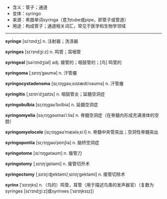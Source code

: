 - <span class="definition">含义：管子；通道</span>
- <span class="definition">变体：syringo</span>
- <span class="definition">来源：希腊单词syringa（意为tube或pipe，即管子或管道）</span>
- <span class="definition">用途：构成管子；通道相关词汇，常见于医学和生物学领域</span>

---

<span class="vocabulary">**syringe**</span> [sɪˈrɪndʒ] n. 注射器；洗涤器  

<span class="vocabulary">**syringes**</span> [sɪˈrɪndʒi:z] n. 鸣管；耳咽管

<span class="vocabulary">**syringeal**</span> [səˈrɪndʒiəl] adj. 瘘管的；咽鼓管的；[鸟] 鸣管的  

<span class="vocabulary">**syringoma**</span> [ˌsɪrɪŋˈgəʊmə] n. 汗管瘤

<span class="vocabulary">**syringocystadenoma**</span> [sɪˌrɪŋgəʊˌsɪstædɪˈnəʊmə] n. 汗管瘤

<span class="vocabulary">**syringitis**</span> [ˌsɪrɪnˈdʒaɪtɪs] n. 咽鼓管炎；延髓空洞症   

<span class="vocabulary">**syringobulbia**</span> [sɪˌrɪŋgəʊˈbʌlbiə] n. 延髓空洞症  

<span class="vocabulary">**syringomyelia**</span> [səˌrɪŋɡəʊmaɪˈiːliə] n. 脊髓空洞症（在脊髓内形成充满液体的空腔）

<span class="vocabulary">**syringomyelocele**</span> [sɪˌrɪŋgəʊˈmaɪələˌsiːl] n. 脊髓中央管突出；空洞性脊髓突出

<span class="vocabulary">**syringopontia**</span> [sɪˌrɪŋgəʊˈpɒnʃiə] n. 脑桥空洞症

<span class="vocabulary">**syringotome**</span> [sɪˈrɪŋgətəʊm] n. 瘘管刀

<span class="vocabulary">**syringotomy**</span> [ˌsɪrɪŋˈɡɒtəmi] n. 瘘管切开术

<span class="vocabulary">**syringectomy**</span> [ˌsɪrɪŋˈʤektəmi/ˌsɪrɪŋˈgektəmi] n. 瘘管切除术   


<span class="vocabulary">**syrinx**</span> [ˈsɪrɪŋks] n.（鸟的）鸣管，耳管（用于描述鸟类的发声器官）（复数为syringes [sɪˈrɪndʒiːz]或syrinxes [ˈsɪrɪŋksɪz]）

